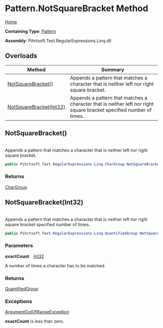 # Pattern\.NotSquareBracket Method

[Home](../../../../../../README.md)

**Containing Type**: [Pattern](../README.md)

**Assembly**: Pihrtsoft\.Text\.RegularExpressions\.Linq\.dll

## Overloads

| Method | Summary |
| ------ | ------- |
| [NotSquareBracket()](#Pihrtsoft_Text_RegularExpressions_Linq_Pattern_NotSquareBracket) | Appends a pattern that matches a character that is neither left nor right square bracket\. |
| [NotSquareBracket(Int32)](#Pihrtsoft_Text_RegularExpressions_Linq_Pattern_NotSquareBracket_System_Int32_) | Appends a pattern that matches a character that is neither left nor right square bracket specified number of times\. |

## NotSquareBracket\(\) <a id="Pihrtsoft_Text_RegularExpressions_Linq_Pattern_NotSquareBracket"></a>

\
Appends a pattern that matches a character that is neither left nor right square bracket\.

```csharp
public Pihrtsoft.Text.RegularExpressions.Linq.CharGroup NotSquareBracket()
```

### Returns

[CharGroup](../../CharGroup/README.md)

## NotSquareBracket\(Int32\) <a id="Pihrtsoft_Text_RegularExpressions_Linq_Pattern_NotSquareBracket_System_Int32_"></a>

\
Appends a pattern that matches a character that is neither left nor right square bracket specified number of times\.

```csharp
public Pihrtsoft.Text.RegularExpressions.Linq.QuantifiedGroup NotSquareBracket(int exactCount)
```

### Parameters

**exactCount** &ensp; [Int32](https://docs.microsoft.com/en-us/dotnet/api/system.int32)

A number of times a character has to be matched\.

### Returns

[QuantifiedGroup](../../QuantifiedGroup/README.md)

### Exceptions

[ArgumentOutOfRangeException](https://docs.microsoft.com/en-us/dotnet/api/system.argumentoutofrangeexception)

**exactCount** is less than zero\.

